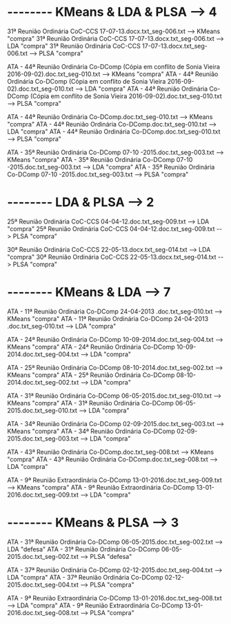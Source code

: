 
# -------- KMeans & LDA & PLSA --> 4
31ª Reunião Ordinária CoC-CCS 17-07-13.docx.txt_seg-006.txt   --> KMeans "compra"
31ª Reunião Ordinária CoC-CCS 17-07-13.docx.txt_seg-006.txt  --> LDA "compra"
31ª Reunião Ordinária CoC-CCS 17-07-13.docx.txt_seg-006.txt  --> PLSA "compra"

ATA - 44ª Reunião Ordinária Co-DComp (Cópia em conflito de Sonia Vieira 2016-09-02).doc.txt_seg-010.txt   --> KMeans "compra"
ATA - 44ª Reunião Ordinária Co-DComp (Cópia em conflito de Sonia Vieira 2016-09-02).doc.txt_seg-010.txt  --> LDA "compra"
ATA - 44ª Reunião Ordinária Co-DComp (Cópia em conflito de Sonia Vieira 2016-09-02).doc.txt_seg-010.txt  --> PLSA "compra"

ATA - 44ª Reunião Ordinária Co-DComp.doc.txt_seg-010.txt   --> KMeans "compra"
ATA - 44ª Reunião Ordinária Co-DComp.doc.txt_seg-010.txt  --> LDA "compra"
ATA - 44ª Reunião Ordinária Co-DComp.doc.txt_seg-010.txt  --> PLSA "compra"

ATA - 35ª Reunião Ordinária Co-DComp 07-10 -2015.doc.txt_seg-003.txt   --> KMeans "compra"
ATA - 35ª Reunião Ordinária Co-DComp 07-10 -2015.doc.txt_seg-003.txt  --> LDA "compra"
ATA - 35ª Reunião Ordinária Co-DComp 07-10 -2015.doc.txt_seg-003.txt  --> PLSA "compra"



# -------- LDA & PLSA --> 2
25ª Reunião Ordinária CoC-CCS 04-04-12.doc.txt_seg-009.txt  --> LDA "compra"
25ª Reunião Ordinária CoC-CCS 04-04-12.doc.txt_seg-009.txt  --> PLSA "compra"

30ª Reunião Ordinária CoC-CCS 22-05-13.docx.txt_seg-014.txt  --> LDA "compra"
30ª Reunião Ordinária CoC-CCS 22-05-13.docx.txt_seg-014.txt  --> PLSA "compra"


# -------- KMeans & LDA --> 7
ATA - 11ª Reunião Ordinária Co-DComp 24-04-2013 .doc.txt_seg-010.txt   --> KMeans "compra"
ATA - 11ª Reunião Ordinária Co-DComp 24-04-2013 .doc.txt_seg-010.txt  --> LDA "compra"

ATA - 24ª Reunião Ordinária Co-DComp 10-09-2014.doc.txt_seg-004.txt   --> KMeans "compra"
ATA - 24ª Reunião Ordinária Co-DComp 10-09-2014.doc.txt_seg-004.txt  --> LDA "compra"

ATA - 25ª Reunião Ordinária Co-DComp 08-10-2014.doc.txt_seg-002.txt   --> KMeans "compra"
ATA - 25ª Reunião Ordinária Co-DComp 08-10-2014.doc.txt_seg-002.txt  --> LDA "compra"

ATA - 31ª Reunião Ordinária Co-DComp 06-05-2015.doc.txt_seg-010.txt   --> KMeans "compra"
ATA - 31ª Reunião Ordinária Co-DComp 06-05-2015.doc.txt_seg-010.txt  --> LDA "compra"

ATA - 34ª Reunião Ordinária Co-DComp 02-09-2015.doc.txt_seg-003.txt   --> KMeans "compra"
ATA - 34ª Reunião Ordinária Co-DComp 02-09-2015.doc.txt_seg-003.txt  --> LDA "compra"

ATA - 43ª Reunião Ordinária Co-DComp.doc.txt_seg-008.txt   --> KMeans "compra"
ATA - 43ª Reunião Ordinária Co-DComp.doc.txt_seg-008.txt  --> LDA "compra"

ATA - 9ª Reunião Extraordinária Co-DComp 13-01-2016.doc.txt_seg-009.txt   --> KMeans "compra"
ATA - 9ª Reunião Extraordinária Co-DComp 13-01-2016.doc.txt_seg-009.txt  --> LDA "compra"



# -------- KMeans & PLSA --> 3
ATA - 31ª Reunião Ordinária Co-DComp 06-05-2015.doc.txt_seg-002.txt  --> LDA "defesa"
ATA - 31ª Reunião Ordinária Co-DComp 06-05-2015.doc.txt_seg-002.txt  --> PLSA "defesa"

ATA - 37ª Reunião Ordinária Co-DComp 02-12-2015.doc.txt_seg-004.txt  --> LDA "compra"
ATA - 37ª Reunião Ordinária Co-DComp 02-12-2015.doc.txt_seg-004.txt  --> PLSA "compra"

ATA - 9ª Reunião Extraordinária Co-DComp 13-01-2016.doc.txt_seg-008.txt  --> LDA "compra"
ATA - 9ª Reunião Extraordinária Co-DComp 13-01-2016.doc.txt_seg-008.txt  --> PLSA "compra"







